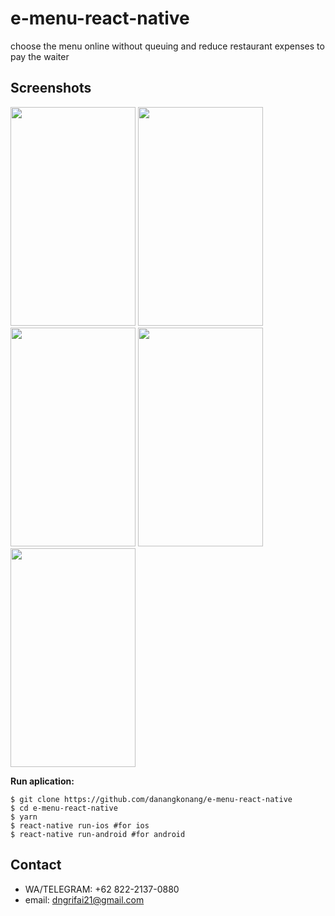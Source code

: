 # e-menu-react-native
choose the menu online without queuing and reduce restaurant expenses to pay the waiter


## Screenshots
<p float="left">
  <img src="https://danangkonang.github.io/assets/w-emenu-table.png" width="200" height="350" />
  <img src="https://danangkonang.github.io/assets/w-emenu-cart.png" width="200" height="350" />
  <img src="https://danangkonang.github.io/assets/w-emenu-confirm.png" width="200" height="350" />
  <img src="https://danangkonang.github.io/assets/w-emenu-nota.png" width="200" height="350" />
  <img src="https://danangkonang.github.io/assets/w-emenu-sukses.png" width="200" height="350" />
</p>

**Run aplication:**
```
$ git clone https://github.com/danangkonang/e-menu-react-native
$ cd e-menu-react-native
$ yarn
$ react-native run-ios #for ios
$ react-native run-android #for android
```

## Contact 
* WA/TELEGRAM: +62 822-2137-0880
* email: dngrifai21@gmail.com
